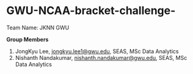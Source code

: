 # GWU-NCAA-bracket-challenge-

Team Name: JKNN GWU

**Group Members**
1) JongKyu Lee, jongkyu.lee1@gwu.edu, SEAS, MSc Data Analytics
2) Nishanth Nandakumar, nishanth.nandakumar@gwu.edu, SEAS, MSc Data Analytics

